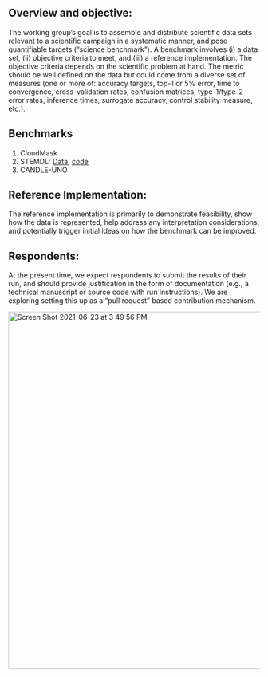 ## Overview and objective: 
The working group’s goal is to assemble and distribute scientific data sets relevant to a scientific campaign in a systematic manner, and pose quantifiable targets (“science benchmark”). A benchmark involves (i) a data set, (ii) objective criteria to meet, and (iii) a reference implementation. The objective criteria depends on the scientific problem at hand. The metric should be well defined on the data but could come from a diverse set of measures (one or more of: accuracy targets, top-1 or 5% error, time to convergence, cross-validation rates, confusion matrices, type-1/type-2 error rates, inference times, surrogate accuracy, control stability measure, etc.).

## Benchmarks
1. CloudMask
2. STEMDL: [Data](https://doi.ccs.ornl.gov/ui/doi/70), [code](https://github.com/at-aaims/stemdl-benchmark)
3. CANDLE-UNO 

## Reference Implementation: 
The reference implementation is primarily to demonstrate feasibility, show how the data is represented, help address any interpretation considerations, and potentially trigger initial ideas on how the benchmark can be improved.

## Respondents: 
At the present time, we expect respondents to submit the results of their run, and should provide justification in the form of documentation (e.g., a technical manuscript or source code with run instructions). We are exploring setting this up as a “pull request” based contribution mechanism.

<img width="717" alt="Screen Shot 2021-06-23 at 3 49 56 PM" src="https://user-images.githubusercontent.com/24704023/123159172-b08aa500-d43a-11eb-99f4-61c4193d5e69.png">
